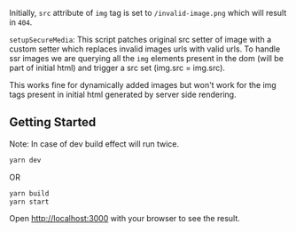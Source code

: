Initially, `src` attribute of `img` tag is set to `/invalid-image.png` which will result in `404`.

`setupSecureMedia`: This script patches original src setter of image with a custom setter which replaces invalid images urls with valid urls. To handle ssr images we are querying all the `img` elements present in the dom (will be part of initial html) and trigger a src set (img.src = img.src).

This works fine for dynamically added images but won't work for the img tags present in initial html generated by server side rendering.

## Getting Started

Note: In case of dev build effect will run twice.

```bash
yarn dev
```

OR

```bash
yarn build
yarn start
```

Open [http://localhost:3000](http://localhost:3000) with your browser to see the result.

